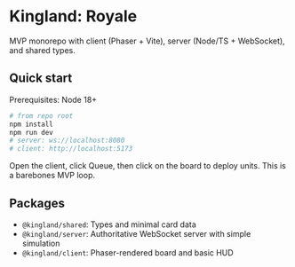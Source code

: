 # Kingland: Royale

MVP monorepo with client (Phaser + Vite), server (Node/TS + WebSocket), and shared types.

## Quick start

Prerequisites: Node 18+

```bash
# from repo root
npm install
npm run dev
# server: ws://localhost:8080
# client: http://localhost:5173
```

Open the client, click Queue, then click on the board to deploy units. This is a barebones MVP loop.

## Packages

- `@kingland/shared`: Types and minimal card data
- `@kingland/server`: Authoritative WebSocket server with simple simulation
- `@kingland/client`: Phaser-rendered board and basic HUD